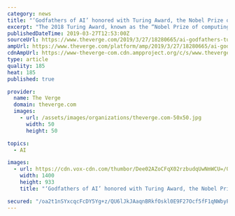 ```yaml
---
category: news
title: "‘Godfathers of AI’ honored with Turing Award, the Nobel Prize of computing"
excerpt: "The 2018 Turing Award, known as the “Nobel Prize of computing,” has been given to a trio of researchers who laid ... Yoshua Bengio, Geoffrey Hinton, and Yann LeCun — sometimes called the ‘godfathers of AI’ — have been recognized with the ..."
publishedDateTime: 2019-03-27T12:53:00Z
sourceUrl: https://www.theverge.com/2019/3/27/18280665/ai-godfathers-turing-award-2018-yoshua-bengio-geoffrey-hinton-yann-lecun
ampUrl: https://www.theverge.com/platform/amp/2019/3/27/18280665/ai-godfathers-turing-award-2018-yoshua-bengio-geoffrey-hinton-yann-lecun
cdnAmpUrl: https://www-theverge-com.cdn.ampproject.org/c/s/www.theverge.com/platform/amp/2019/3/27/18280665/ai-godfathers-turing-award-2018-yoshua-bengio-geoffrey-hinton-yann-lecun
type: article
quality: 185
heat: 185
published: true

provider:
  name: The Verge
  domain: theverge.com
  images:
    - url: /assets/images/organizations/theverge.com-50x50.jpg
      width: 50
      height: 50

topics:
  - AI

images:
  - url: https://cdn.vox-cdn.com/thumbor/Dee02AZoCFqX02rzbudqUwNmWCU=/0x0:1800x1200/1400x933/filters:focal(756x456:1044x744):no_upscale()/cdn.vox-cdn.com/uploads/chorus_image/image/63307717/verge_180326_3322_0001.0.jpg
    width: 1400
    height: 933
    title: "‘Godfathers of AI’ honored with Turing Award, the Nobel Prize of computing"

secured: "/oa2t1nSYxcqcFcDY5Yg+z/QU6lJkJAaqnBRkfOskl0E9F27Ocf5fF1qNWbyPXbcr4rT3qs7G4mfIwJjRbnx3DzDCvd3ao5YlFdTTTVRbThXUlLLzvxrpW34hmLJstc7r/ONN4D4EaiNem6ACNR74yHsfWYhGq6jvjdyxln5Sc/B3OEATMu23+NAbFr586R0Rlb7t1dAOGeqefCvmquflmE0Z4BbMLcJi/p6McEoWc22KTpFbpTe/p+NAtWy5iSNGa/60yUM0Iw2uYzoNE0BAA==;QNb1myhPQIjFYgUJzbBtsQ=="
---
```


